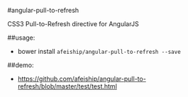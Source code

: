 #angular-pull-to-refresh

CSS3 Pull-to-Refresh directive for AngularJS

##usage:
+ bower install `afeiship/angular-pull-to-refresh --save`



##demo:
+ https://github.com/afeiship/angular-pull-to-refresh/blob/master/test/test.html
